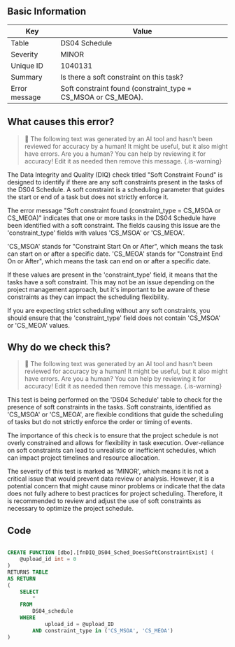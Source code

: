 ## Basic Information
| Key         | Value          |
|-------------|----------------|
| Table       | DS04 Schedule |
| Severity    | MINOR |
| Unique ID   | 1040131   |
| Summary     | Is there a soft constraint on this task? |
| Error message | Soft constraint found (constraint_type = CS_MSOA or CS_MEOA). |

## What causes this error?

> :robot: The following text was generated by an AI tool and hasn't been reviewed for accuracy by a human! It might be useful, but it also might have errors. Are you a human? You can help by reviewing it for accuracy! Edit it as needed then remove this message.
{.is-warning}

The Data Integrity and Quality (DIQ) check titled "Soft Constraint Found" is designed to identify if there are any soft constraints present in the tasks of the DS04 Schedule. A soft constraint is a scheduling parameter that guides the start or end of a task but does not strictly enforce it. 

The error message "Soft constraint found (constraint_type = CS_MSOA or CS_MEOA)" indicates that one or more tasks in the DS04 Schedule have been identified with a soft constraint. The fields causing this issue are the 'constraint_type' fields with values 'CS_MSOA' or 'CS_MEOA'. 

'CS_MSOA' stands for "Constraint Start On or After", which means the task can start on or after a specific date. 'CS_MEOA' stands for "Constraint End On or After", which means the task can end on or after a specific date. 

If these values are present in the 'constraint_type' field, it means that the tasks have a soft constraint. This may not be an issue depending on the project management approach, but it's important to be aware of these constraints as they can impact the scheduling flexibility. 

If you are expecting strict scheduling without any soft constraints, you should ensure that the 'constraint_type' field does not contain 'CS_MSOA' or 'CS_MEOA' values.
## Why do we check this?

> :robot: The following text was generated by an AI tool and hasn't been reviewed for accuracy by a human! It might be useful, but it also might have errors. Are you a human? You can help by reviewing it for accuracy! Edit it as needed then remove this message.
{.is-warning}

This test is being performed on the 'DS04 Schedule' table to check for the presence of soft constraints in the tasks. Soft constraints, identified as 'CS_MSOA' or 'CS_MEOA', are flexible conditions that guide the scheduling of tasks but do not strictly enforce the order or timing of events. 

The importance of this check is to ensure that the project schedule is not overly constrained and allows for flexibility in task execution. Over-reliance on soft constraints can lead to unrealistic or inefficient schedules, which can impact project timelines and resource allocation. 

The severity of this test is marked as 'MINOR', which means it is not a critical issue that would prevent data review or analysis. However, it is a potential concern that might cause minor problems or indicate that the data does not fully adhere to best practices for project scheduling. Therefore, it is recommended to review and adjust the use of soft constraints as necessary to optimize the project schedule.
## Code

```sql

CREATE FUNCTION [dbo].[fnDIQ_DS04_Sched_DoesSoftConstraintExist] (
	@upload_id int = 0
)
RETURNS TABLE
AS RETURN
(
	SELECT
		*
	FROM
		DS04_schedule
	WHERE
			upload_id = @upload_ID
		AND constraint_type in ('CS_MSOA', 'CS_MEOA')
)
```
